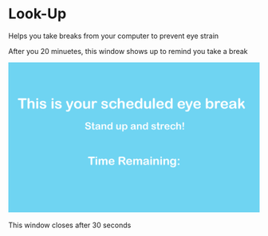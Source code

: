# Look-Up
 
Helps you take breaks from your computer to prevent eye strain

After you 20 minuetes, this window shows up to remind you take a break

![alt text](https://github.com/blankAccount01/Look-Up-/blob/main/assets/screen.png?raw=true)


This window closes after 30 seconds

